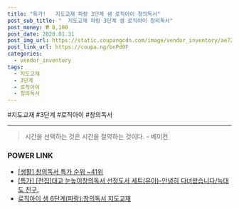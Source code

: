 ```yaml
--- 
title: "특가!   지도교재 파랑 3단계 샘 로직아이 창의독서" 
post_sub_title: "  지도교재 파랑 3단계 샘 로직아이 창의독서" 
post_money: ₩ 8,100 
post_date: 2020.01.31 
post_img_url: https://static.coupangcdn.com/image/vendor_inventory/ae72/208a4bd40d3e687e096b59c4882c27298de23e33f1542405073c2dc8f3bc.jpg 
post_link_url: https://coupa.ng/bnPd0F 
categories: 
  - vendor_inventory 
tags: 
  - 지도교재 
  - 3단계 
  - 로직아이 
  - 창의독서 
--- 
```

  #지도교재 #3단계 #로직아이 #창의독서 
<hr> 

> 시간을 선택하는 것은 시간을 절약하는 것이다. - 베이컨 


### POWER LINK

* <a href="https://blog.naver.com/sakai111/221790909934" target="_blank"> [생활] 창의독서 특가 순위 ~41위</a>
* <a href="https://blog.naver.com/an0733/221791956138" target="_blank">[특가] [전집]대교 눈높이창의독서 선정도서 세트(유아)-안녕히 다녀왔습니다/늑대도 친구.</a>
* <a href="https://blog.naver.com/fasyy4321/221792520951" target="_blank">로직아이 샘 6단계(파랑):창의독서 지도교재</a>
